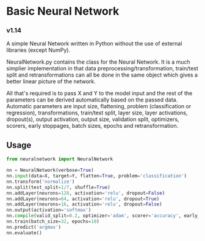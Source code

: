 # Basic Neural Network

### v1.14

A simple Neural Network written in Python without the use of external libraries (except NumPy).

NeuralNetwork.py contains the class for the Neural Network. It is a much simplier implementation in that data preprocessing/transformation, train/test split and retransformations can all be done in the same object which gives a better linear picture of the network.

All that's required is to pass X and Y to the model input and the rest of the parameters can be derived automatically based on the passed data. Automatic parameters are input size, flattening, problem (classification or regression), transformations, train/test split, layer size, layer activations, dropout(s), output activation, output size, validation split, optimizers, scorers, early stoppages, batch sizes, epochs and retransformation.

## Usage

```python
from neuralnetwork import NeuralNetwork

nn = NeuralNetwork(verbose=True)
nn.input(data=X, target=Y, flatten=True, problem='classification')
nn.transform('normalize')
nn.split(test_split=1/7, shuffle=True)
nn.addLayer(neurons=128, activation='relu', dropout=False)
nn.addLayer(neurons=64, activation='relu', dropout=True)
nn.addLayer(neurons=16, activation='relu', dropout=False)
nn.output(activation='softmax')
nn.compile(valid_split=0.2, optimizer='adam', scorer='accuracy', early_stoppage=True)
nn.train(batch_size=32, epochs=10)
nn.predict('argmax')
nn.evaluate() 
```
